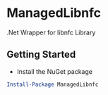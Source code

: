 # ManagedLibnfc
.Net Wrapper for libnfc Library

Getting Started
-----------------------------------------
* Install the NuGet package
```powershell
Install-Package ManagedLibnfc
```
